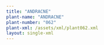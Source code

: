 ```yaml
---
title: "ANDRACNE"
plant-name: "ANDRACNE"
plant-number: "062"
plant-xml: /assets/xml/plant062.xml
layout: single-xml
---
```


